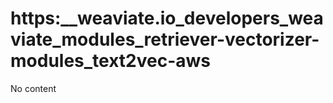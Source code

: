 # https:\_\_weaviate.io_developers_weaviate_modules_retriever-vectorizer-modules_text2vec-aws

No content
